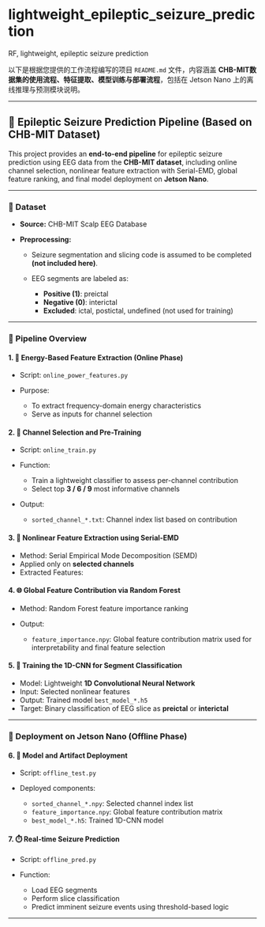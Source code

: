 # lightweight_epileptic_seizure_prediction
RF, lightweight, epileptic seizure prediction

以下是根据您提供的工作流程编写的项目 `README.md` 文件，内容涵盖 **CHB-MIT数据集的使用流程、特征提取、模型训练与部署流程**，包括在 Jetson Nano 上的离线推理与预测模块说明。

---

## 🔬 Epileptic Seizure Prediction Pipeline (Based on CHB-MIT Dataset)

This project provides an **end-to-end pipeline** for epileptic seizure prediction using EEG data from the **CHB-MIT dataset**, including online channel selection, nonlinear feature extraction with Serial-EMD, global feature ranking, and final model deployment on **Jetson Nano**.

---

### 📁 Dataset

* **Source:** CHB-MIT Scalp EEG Database
* **Preprocessing:**

  * Seizure segmentation and slicing code is assumed to be completed **(not included here)**.
  * EEG segments are labeled as:

    * **Positive (1)**: preictal
    * **Negative (0)**: interictal
    * **Excluded**: ictal, postictal, undefined (not used for training)

---

### 🧠 Pipeline Overview

#### 1. 🔋 Energy-Based Feature Extraction (Online Phase)

* Script: `online_power_features.py`
* Purpose:

  * To extract frequency-domain energy characteristics
  * Serve as inputs for channel selection

#### 2. 📡 Channel Selection and Pre-Training

* Script: `online_train.py`
* Function:

  * Train a lightweight classifier to assess per-channel contribution
  * Select top **3 / 6 / 9** most informative channels
* Output:

  * `sorted_channel_*.txt`: Channel index list based on contribution

#### 3. 🌊 Nonlinear Feature Extraction using Serial-EMD

* Method: Serial Empirical Mode Decomposition (SEMD)
* Applied only on **selected channels**
* Extracted Features:


#### 4. 🌐 Global Feature Contribution via Random Forest

* Method: Random Forest feature importance ranking
* Output:

  * `feature_importance.npy`: Global feature contribution matrix used for interpretability and final feature selection

#### 5. 🧩 Training the 1D-CNN for Segment Classification

* Model: Lightweight **1D Convolutional Neural Network**
* Input: Selected nonlinear features
* Output: Trained model `best_model_*.h5`
* Target: Binary classification of EEG slice as **preictal** or **interictal**

---

### 🚀 Deployment on Jetson Nano (Offline Phase)

#### 6. 🧪 Model and Artifact Deployment

* Script: `offline_test.py`
* Deployed components:

  * `sorted_channel_*.npy`: Selected channel index list
  * `feature_importance.npy`: Global feature contribution matrix
  * `best_model_*.h5`: Trained 1D-CNN model

#### 7. ⏱️ Real-time Seizure Prediction

* Script: `offline_pred.py`
* Function:

  * Load EEG segments
  * Perform slice classification
  * Predict imminent seizure events using threshold-based logic

---

